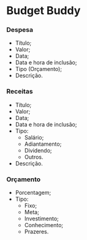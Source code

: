# Budget Buddy 

### Despesa

- Título;
- Valor;
- Data;
- Data e hora de inclusão;
- Tipo (Orçamento);
- Descrição.

### Receitas

- Título;
- Valor;
- Data;
- Data e hora de inclusão;
- Tipo:
  - Salário;
  - Adiantamento;
  - Dividendo;
  - Outros.
- Descrição.

### Orçamento

- Porcentagem;
- Tipo:
  - Fixo;
  - Meta;
  - Investimento;
  - Conhecimento;
  - Prazeres.
